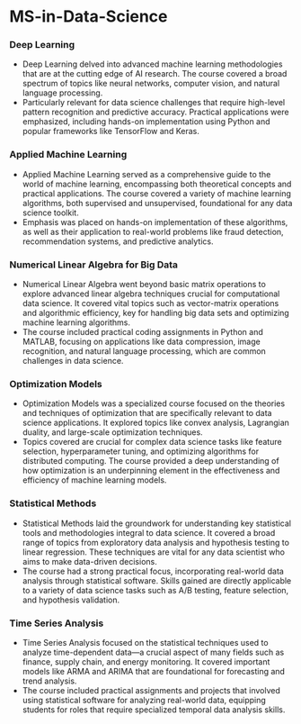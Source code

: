# MS-in-Data-Science

### Deep Learning
- Deep Learning delved into advanced machine learning methodologies that are at the cutting edge of AI research. The course covered a broad spectrum of topics like neural networks, computer vision, and natural language processing.
- Particularly relevant for data science challenges that require high-level pattern recognition and predictive accuracy. Practical applications were emphasized, including hands-on implementation using Python and popular frameworks like TensorFlow and Keras.

### Applied Machine Learning
- Applied Machine Learning served as a comprehensive guide to the world of machine learning, encompassing both theoretical concepts and practical applications. The course covered a variety of machine learning algorithms, both supervised and unsupervised, foundational for any data science toolkit.
- Emphasis was placed on hands-on implementation of these algorithms, as well as their application to real-world problems like fraud detection, recommendation systems, and predictive analytics.

### Numerical Linear Algebra for Big Data
- Numerical Linear Algebra went beyond basic matrix operations to explore advanced linear algebra techniques crucial for computational data science. It covered vital topics such as vector-matrix operations and algorithmic efficiency, key for handling big data sets and optimizing machine learning algorithms.
- The course included practical coding assignments in Python and MATLAB, focusing on applications like data compression, image recognition, and natural language processing, which are common challenges in data science.

### Optimization Models
- Optimization Models was a specialized course focused on the theories and techniques of optimization that are specifically relevant to data science applications. It explored topics like convex analysis, Lagrangian duality, and large-scale optimization techniques.
- Topics covered are crucial for complex data science tasks like feature selection, hyperparameter tuning, and optimizing algorithms for distributed computing. The course provided a deep understanding of how optimization is an underpinning element in the effectiveness and efficiency of machine learning models.

### Statistical Methods
- Statistical Methods laid the groundwork for understanding key statistical tools and methodologies integral to data science. It covered a broad range of topics from exploratory data analysis and hypothesis testing to linear regression. These techniques are vital for any data scientist who aims to make data-driven decisions.
- The course had a strong practical focus, incorporating real-world data analysis through statistical software. Skills gained are directly applicable to a variety of data science tasks such as A/B testing, feature selection, and hypothesis validation.

### Time Series Analysis
- Time Series Analysis focused on the statistical techniques used to analyze time-dependent data—a crucial aspect of many fields such as finance, supply chain, and energy monitoring. It covered important models like ARMA and ARIMA that are foundational for forecasting and trend analysis.
- The course included practical assignments and projects that involved using statistical software for analyzing real-world data, equipping students for roles that require specialized temporal data analysis skills.
